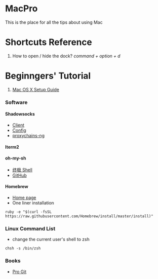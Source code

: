 MacPro
======

This is the place for all the tips about using Mac

Shortcuts Reference
======

1. How to open / hide the dock? *command + option + d*

# Beginngers' Tutorial
1. [Mac OS X Setup Guide](http://sourabhbajaj.com/mac-setup/)

### Software

#### Shadowsocks
- [Client](http://dl.chenyufei.info/shadowsocks/shadowsocks-local-mac64-1.1.3.gz)
- [Config](https://github.com/shadowsocks/shadowsocks-go/blob/master/config.json)
- [proxychains-ng](https://github.com/clowwindy/shadowsocks/wiki/Using-Shadowsocks-with-Command-Line-Tools)

#### Iterm2

#### oh-my-sh
- [终极 Shell](http://macshuo.com/?p=676)
- [GitHub](https://github.com/robbyrussell/oh-my-zsh)

#### Homebrew
- [Home page](http://brew.sh/) 
- One liner installation 

```
ruby -e "$(curl -fsSL https://raw.githubusercontent.com/Homebrew/install/master/install)"
```

### Linux Command List
- change the current user's shell to zsh

```
chsh -s /bin/zsh
```
### Books

- [Pro Git](http://book.douban.com/subject/3420144/)
